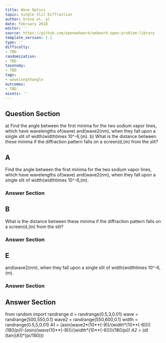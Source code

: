 ```yaml
---
title: Wave Optics
topic: Single Slit Diffraction
author: Urone et. al
date: February 2018
editor: ''
source: https://github.com/openwebwork/webwork-open-problem-library
template_version: 1.1
type: ''
difficulty:
- TBD
randomization:
- TBD
taxonomy:
- TBD
tags:
- wavelengthangle
outcomes:
- TBD
assets: ''
---
```


## Question Section 

a) Find the angle between the first minima for the two sodium vapor lines, which have wavelengths of(wave) and(wave2(nm), when they fall upon a single slit of width(widthtimes 10^-6,(m).
b) What is the distance between these minima if the diffraction pattern falls on a screen(d,(m) from the slit?

## A
Find the angle between the first minima for the two sodium vapor lines, which have wavelengths of(wave) and(wave2(nm), when they fall upon a single slit of width(widthtimes 10^-6,(m).
### Answer Section
## B
What is the distance between these minima if the diffraction pattern falls on a screen(d,(m) from the slit?
### Answer Section
## E
and(wave2(nm), when they fall upon a single slit of width(widthtimes 10^-6,(m).
### Answer Section


## Answer Section

from random import randrange
d = randrange(0.5,3,0.01)
wave = randrange(500,550,0.1)
wave2 = randrange(550,600,0.1)
width = randrange(0.5,5,0.01)
A1 = (asin(wave2*(10**(-9))/(width*(10**(-6))))*(180/pi))-(asin((wave*(10**(-9)))/(width*(10**(-6))))*(180/pi))
A2 = (d)*(tan((A1)*(pi/180)))